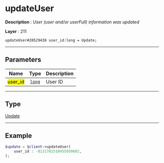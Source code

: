 # updateUser

**Description** : *User (user and/or userFull) information was updated*

**Layer** : 211

```tl
updateUser#20529438 user_id:long = Update;
```

---

## Parameters

| Name | Type | Description |
| :---: | :---: | :--- |
| <mark>user_id</mark> | [`long`](type/long) | User ID |

---

## Type

[Update](type/Update)

---

## Example

```php
$update = $client->updateUser(
	user_id : -8131781510455950602,
);
```